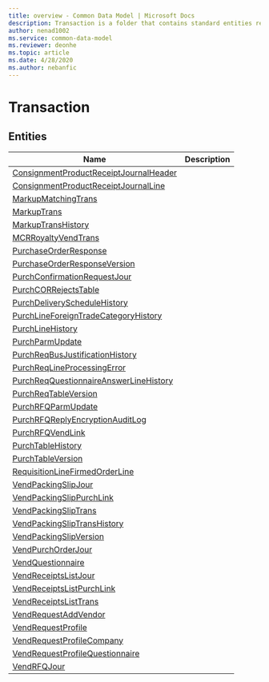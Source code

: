 ```yaml
---
title: overview - Common Data Model | Microsoft Docs
description: Transaction is a folder that contains standard entities related to the Common Data Model.
author: nenad1002
ms.service: common-data-model
ms.reviewer: deonhe
ms.topic: article
ms.date: 4/28/2020
ms.author: nebanfic
---
```


# Transaction


## Entities

|Name|Description|
|---|---|
|[ConsignmentProductReceiptJournalHeader](ConsignmentProductReceiptJournalHeader.md)||
|[ConsignmentProductReceiptJournalLine](ConsignmentProductReceiptJournalLine.md)||
|[MarkupMatchingTrans](MarkupMatchingTrans.md)||
|[MarkupTrans](MarkupTrans.md)||
|[MarkupTransHistory](MarkupTransHistory.md)||
|[MCRRoyaltyVendTrans](MCRRoyaltyVendTrans.md)||
|[PurchaseOrderResponse](PurchaseOrderResponse.md)||
|[PurchaseOrderResponseVersion](PurchaseOrderResponseVersion.md)||
|[PurchConfirmationRequestJour](PurchConfirmationRequestJour.md)||
|[PurchCORRejectsTable](PurchCORRejectsTable.md)||
|[PurchDeliveryScheduleHistory](PurchDeliveryScheduleHistory.md)||
|[PurchLineForeignTradeCategoryHistory](PurchLineForeignTradeCategoryHistory.md)||
|[PurchLineHistory](PurchLineHistory.md)||
|[PurchParmUpdate](PurchParmUpdate.md)||
|[PurchReqBusJustificationHistory](PurchReqBusJustificationHistory.md)||
|[PurchReqLineProcessingError](PurchReqLineProcessingError.md)||
|[PurchReqQuestionnaireAnswerLineHistory](PurchReqQuestionnaireAnswerLineHistory.md)||
|[PurchReqTableVersion](PurchReqTableVersion.md)||
|[PurchRFQParmUpdate](PurchRFQParmUpdate.md)||
|[PurchRFQReplyEncryptionAuditLog](PurchRFQReplyEncryptionAuditLog.md)||
|[PurchRFQVendLink](PurchRFQVendLink.md)||
|[PurchTableHistory](PurchTableHistory.md)||
|[PurchTableVersion](PurchTableVersion.md)||
|[RequisitionLineFirmedOrderLine](RequisitionLineFirmedOrderLine.md)||
|[VendPackingSlipJour](VendPackingSlipJour.md)||
|[VendPackingSlipPurchLink](VendPackingSlipPurchLink.md)||
|[VendPackingSlipTrans](VendPackingSlipTrans.md)||
|[VendPackingSlipTransHistory](VendPackingSlipTransHistory.md)||
|[VendPackingSlipVersion](VendPackingSlipVersion.md)||
|[VendPurchOrderJour](VendPurchOrderJour.md)||
|[VendQuestionnaire](VendQuestionnaire.md)||
|[VendReceiptsListJour](VendReceiptsListJour.md)||
|[VendReceiptsListPurchLink](VendReceiptsListPurchLink.md)||
|[VendReceiptsListTrans](VendReceiptsListTrans.md)||
|[VendRequestAddVendor](VendRequestAddVendor.md)||
|[VendRequestProfile](VendRequestProfile.md)||
|[VendRequestProfileCompany](VendRequestProfileCompany.md)||
|[VendRequestProfileQuestionnaire](VendRequestProfileQuestionnaire.md)||
|[VendRFQJour](VendRFQJour.md)||
